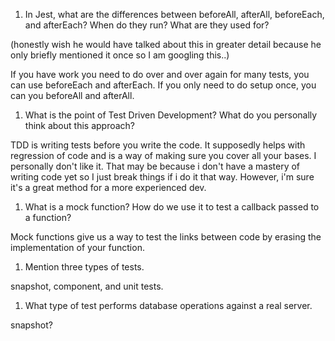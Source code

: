 <!-- Answers to the Short Answer Essay Questions go here -->


1. In Jest, what are the differences between beforeAll, afterAll, beforeEach, and afterEach? When do they run? What are they used for?

(honestly wish he would have talked about this in greater detail because he only briefly mentioned it once so I am googling this..)

If you have work you need to do over and over again for many tests, you can use beforeEach and afterEach. If you only need to do setup once, you can you beforeAll and afterAll.

1. What is the point of Test Driven Development? What do you personally think about this approach?

TDD is writing tests before you write the code. It supposedly helps with regression of code and is a way of making sure you cover all your bases. I personally don't like it. That may be because i don't have a mastery of writing code yet so I just break things if i do it that way. However, i'm sure it's a great method for a more experienced dev. 

1. What is a mock function? How do we use it to test a callback passed to a function?

Mock functions give us a way to test the links between code by erasing the implementation of your function.

1. Mention three types of tests.

snapshot, component, and unit tests.

1. What type of test performs database operations against a real server.

snapshot?